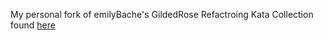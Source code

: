 My personal fork of emilyBache's GildedRose Refactroing Kata Collection found [here](https://github.com/emilybache/GildedRose-Refactoring-Kata)